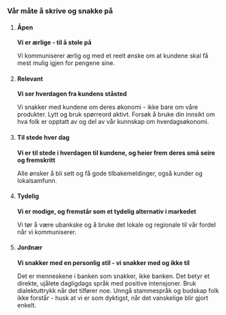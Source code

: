 ### Vår måte å skrive og snakke på

1. #### Åpen

   **Vi er ærlige - til å stole på**

   Vi kommuniserer ærlig og med et reelt ønske om at kundene skal få mest mulig igjen for pengene sine.

2. #### Relevant

   **Vi ser hverdagen fra kundens ståsted**

   Vi snakker med kundene om deres økonomi - ikke bare om våre produkter. Lytt og bruk spørreord aktivt. Forsøk å bruke din innsikt om hva folk er opptatt av og del av vår kunnskap om hverdagsøkonomi.

3. #### Til stede hver dag

   **Vi er til stede i hverdagen til kundene, og heier frem deres små seire og fremskritt**

   Alle ønsker å bli sett og få gode tilbakemeldinger, også kunder og lokalsamfunn.

4. #### Tydelig

   **Vi er modige, og fremstår som et tydelig alternativ i markedet**

   Vi tør å være ubankske og å bruke det lokale og regionale til vår fordel når vi kommuniserer.

5. #### Jordnær

   **Vi snakker med en personlig stil - vi snakker med og ikke til**

   Det er menneskene i banken som snakker, ikke banken. Det betyr et direkte, ujålete dagligdags språk med positive intensjoner. Bruk dialektuttrykk når det tilfører noe. Unngå stammespråk og budskap folk ikke forstår - husk at vi er som dyktigst, når det vanskelige blir gjort enkelt.